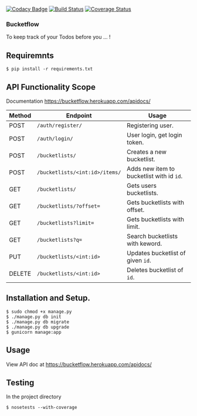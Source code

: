 [![Codacy Badge](https://api.codacy.com/project/badge/Grade/82041bac74e24b0ab47413b22e1b8ec0)](https://www.codacy.com/app/abtcolns/bucketlist?utm_source=github.com&utm_medium=referral&utm_content=collin5/bucketflow&utm_campaign=badger)
[![Build Status](https://travis-ci.org/collin5/bucketlist.svg?branch=master)](https://travis-ci.org/collin5/bucketlist)
[![Coverage Status](https://coveralls.io/repos/github/collin5/bucketlist/badge.svg?branch=master)](https://coveralls.io/github/collin5/bucketlist?branch=master)

### Bucketflow
To keep track of your Todos before you ... !

## Requiremnts
```
$ pip install -r requirements.txt
```

## API Functionality Scope
Documentation https://bucketflow.herokuapp.com/apidocs/

|Method | Endpoint | Usage |
| ---- | ---- | --------------- |
|POST| `/auth/register/` | Registering user. |
|POST| `/auth/login/` | User login, get login token.|
|POST| `/bucketlists/` | Creates a new bucketlist. |
|POST| `/bucketlists/<int:id>/items/` | Adds new item to bucketlist with id `id`. |
|GET| `/bucketlists/` | Gets users bucketlists. |
|GET| `/bucketlists/?offset=` | Gets bucketlists with offset. |
|GET| `/bucketlists?limit=` | Gets bucketlists with limit.|
|GET| `/bucketlists?q=` | Search bucketlists with keword.
|PUT| `/bucketlists/<int:id>` | Updates bucketlist of given `id`. |
|DELETE|`/bucketlists/<int:id>` | Deletes bucketlist of `id`. |


## Installation and Setup.
```
$ sudo chmod +x manage.py
$ ./manage.py db init
$ ./manage.py db migrate
$ ./manage.py db upgrade
$ gunicorn manage:app
```


## Usage
View API doc at https://bucketflow.herokuapp.com/apidocs/

## Testing
In the project directory

```
$ nosetests --with-coverage
```



